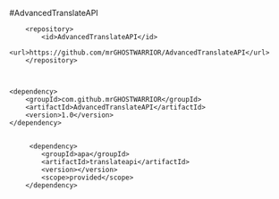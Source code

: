 
#AdvancedTranslateAPI


        <repository>
            <id>AdvancedTranslateAPI</id>
            <url>https://github.com/mrGHOSTWARRIOR/AdvancedTranslateAPI</url>
        </repository>



 	<dependency>
	    <groupId>com.github.mrGHOSTWARRIOR</groupId>
	    <artifactId>AdvancedTranslateAPI</artifactId>
	    <version>1.0</version>
	</dependency>


         <dependency>
            <groupId>apa</groupId>
            <artifactId>translateapi</artifactId>
            <version></version>
            <scope>provided</scope>
        </dependency>
